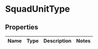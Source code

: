 

# SquadUnitType


## Properties

| Name | Type | Description | Notes |
|------------ | ------------- | ------------- | -------------|



